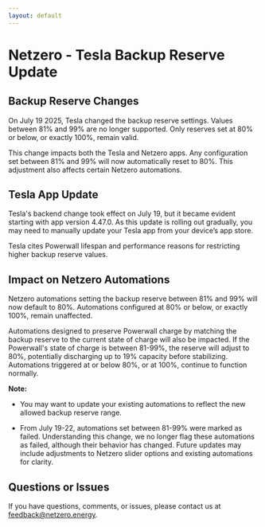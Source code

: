 ```yaml
---
layout: default
---
```


# Netzero - Tesla Backup Reserve Update

## Backup Reserve Changes

On July 19 2025, Tesla changed the backup reserve settings. Values between 81% and 99% are
no longer supported. Only reserves set at 80% or below, or exactly 100%, remain valid.

This change impacts both the Tesla and Netzero apps. Any configuration set between 81% and 99% will
now automatically reset to 80%. This adjustment also affects certain Netzero automations.

## Tesla App Update

Tesla's backend change took effect on July 19, but it became evident starting with app version
4.47.0. As this update is rolling out gradually, you may need to manually update your Tesla app
from your device’s app store.

Tesla cites Powerwall lifespan and performance reasons for restricting higher backup reserve values.

## Impact on Netzero Automations

Netzero automations setting the backup reserve between 81% and 99% will now default to 80%.
Automations configured at 80% or below, or exactly 100%, remain unaffected.

Automations designed to preserve Powerwall charge by matching the backup reserve to the current
state of charge will also be impacted. If the Powerwall's state of charge is between 81-99%, the
reserve will adjust to 80%, potentially discharging up to 19% capacity before stabilizing.
Automations triggered at or below 80%, or at 100%, continue to function normally.

**Note:**

* You may want to update your existing automations to reflect the new allowed backup reserve range.

* From July 19-22, automations set between 81-99% were marked as failed. Understanding this
change, we no longer flag these automations as failed, although their behavior has changed. Future
updates may include adjustments to Netzero slider options and existing automations for clarity.

## Questions or Issues

If you have questions, comments, or issues, please contact us at [feedback@netzero.energy](mailto:feedback@netzero.energy).
